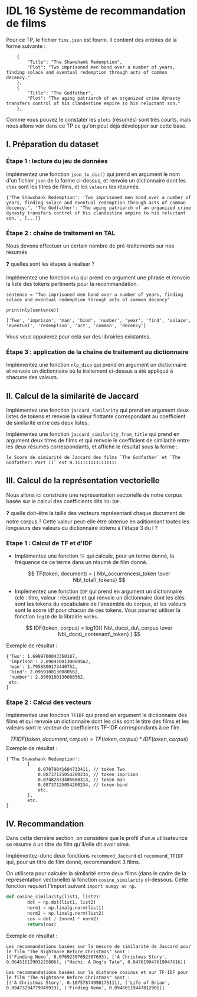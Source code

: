 # IDL 16 Système de recommandation de films

Pour ce TP, le fichier `fims.json` est fourni. Il contient des entrées de la forme suivante : 

```jsonld
	{
		"Title": "The Shawshank Redemption",
		"Plot": "Two imprisoned men bond over a number of years, finding solace and eventual redemption through acts of common decency."
	},
	{
		"Title": "The Godfather",
		"Plot": "The aging patriarch of an organized crime dynasty transfers control of his clandestine empire to his reluctant son."
	},
```

Comme vous pouvez le constater les `plots` (résumés) sont très courts, mais nous allons voir dans ce TP ce qu'on peut déjà développer sur cette base.

## I. Préparation du dataset

### Étape 1 : lecture du jeu de données

Implémentez une fonction `json_to_dic()` qui prend en argument le nom d'un fichier `json` de la forme ci-dessus, et renvoie un dictionnaire dont les `clés` sont les titres de films, et les `valeurs` les résumés.

```python!
{'The Shawshank Redemption': 'Two imprisoned men bond over a number of years, finding solace and eventual redemption through acts of common decency.', 'The Godfather': 'The aging patriarch of an organized crime dynasty transfers control of his clandestine empire to his reluctant son.', [...]}
```



### Étape 2 : chaîne de traitement en TAL

Nous devons effectuer un certain nombre de pré-traitements sur nos résumés 

:question: quelles sont les étapes à réaliser ?

Implémentez une fonction `nlp` qui prend en argument une phrase et renvoie la liste des tokens pertinents pour la recommandation.

```python!
sentence = "Two imprisoned men bond over a number of years, finding solace and eventual redemption through acts of common decency"

print(nlp(sentence))

['Two', 'imprison', 'man', 'bind', 'number', 'year', 'find', 'solace', 'eventual', 'redemption', 'act', 'common', 'decency']
```

Vous vous appuierez pour cela sur des librairies existantes. 

### Étape 3 : application de la chaîne de traitement au dictionnaire

Implémentez une fonction `nlp_dico` qui prend en argument un dictionnaire et renvoie un dictionnaire où le traitement ci-dessus a été appliqué à chacune des valeurs.

## II. Calcul de la similarité de Jaccard 

Implémentez une fonction `jaccard_similarity` qui prend en argument deux listes de tokens et renvoie la valeur flottante correspondant au coefficient de similarité entre ces deux listes.  


Implémentez une fonction `jaccard_similarity_from_title` qui prend en argument deux titres de films et qui renvoie le coefficient de similarité entre les deux résumés correspondants, et affiche le résultat sous la forme : 

```python!
le Score de simiarité de Jaccard des films `The Godfather` et `The Godfather: Part II` est 0.1111111111111111
```

## III. Calcul de la représentation vectorielle

Nous allons ici construire une représentation vectorielle de notre corpus basée sur le calcul des coefficients dits `TD-IDF`.

:question: quelle doit-être la taille des vecteurs représentant chaque document de notre corpus ? Cette valeur peut-elle être obtenue en aditionnant toutes les longueurs des valeurs du dictionnaire obtenu à l'étape 3 du I ?

### Etape 1 : Calcul de TF et d'IDF

- Implémentez une fonction `TF` qui calcule, pour un terme donné, la fréquence de ce terme dans un résumé de film donné. 

$$
TF(token, document) = { Nb\_occurrences\_token \over Nb\_total\_tokens} 
$$


- Implémentez une fonction `IDF` qui prend en argument un dictionnaire (clé : titre, valeur : résumé) et qui renvoie un dictionnaire dont les clés sont les tokens du vocabulaire de l'ensemble du corpus, et les valeurs sont le score idf pour chacun de ces tokens. 
Vous pourrez utiliser la fonction `log10` de la librairie `maths`.

$$
IDF(token, corpus) = log10({ Nb\_docs\_du\_corpus \over Nb\_docs\_contenant\_token} )
$$

Exemple de résultat : 
```csv
{'Two': 1.6989700043360187,
 'imprison': 2.0969100130080562,
 'man': 1.7958800173440752,
 'bind': 2.0969100130080562,
 'number': 2.0969100130080562,
 etc.
}
```

### Étape 2 : Calcul des vecteurs

Implémentez une fonction `TFIDF` qui prend en argument le dictionnaire des films et qui renvoie un dictionnaire dont les clés sont le titre des films et les valeurs sont le vecteur de coefficients TF-IDF correspondants à ce film.

$$
TFIDF(token, document, corpus) = TF(token, corpus) * IDF(token, corpus)
$$
Exemple de résultat : 

```csv
{'The Shawshank Redemption': 
		[
			0.07079041684733411, // token Two
			0.08737125054200234, // token imprison
			0.07482833405600313, // token man
			0.08737125054200234, // token bind
			etc.
		],
		etc.
}
```

## IV. Recommandation

Dans cette dernière section, on considère que le profil d'un.e utilisateurice se résume à un titre de film qu'il/elle dit avoir aimé.

Implémentez-donc deux fonctions `recommend_Jaccard` et `recommend_TFIDF` qui, pour un titre de film donné, recommandent 3 films. 

On utilisera pour calculer la similarité entre deux films (dans le cadre de la représentation vectorielle) la fonction `cosine_similarity` ci-dessous. Cette fonction requiert l'import suivant `import numpy as np`.

```python 
def cosine_similarity(list1, list2):
		dot = np.dot(list1, list2)
		norm1 = np.linalg.norm(list1)
		norm2 = np.linalg.norm(list2)
		cos = dot / (norm1 * norm2)
		return(cos)
```


Exemple de résultat : 

```python!
Les recommandations basées sur la mesure de similarité de Jaccard pour le film "The Nightmare Before Christmas" sont :
[('Finding Nemo', 0.07692307692307693), ('A Christmas Story', 0.06451612903225806), ("Hachi: A Dog's Tale", 0.047619047619047616)]

Les recommandations basées sur la distance cosinus et sur TF-IDF pour le film "The Nightmare Before Christmas" sont :
[('A Christmas Story', 0.10757874998175111), ('Life of Brian', 0.09473294779049923), ('Finding Nemo', 0.09460119447812901)]
```


